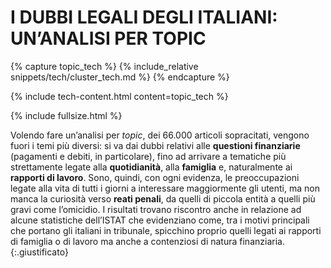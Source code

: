 
# I DUBBI LEGALI DEGLI ITALIANI: UN’ANALISI PER TOPIC

{% capture topic_tech %}
{% include_relative snippets/tech/cluster_tech.md %}
{% endcapture %}

{% include tech-content.html content=topic_tech %}


{% include fullsize.html  %}


Volendo fare un’analisi per _topic_, dei 66.000 articoli sopracitati, vengono fuori i temi più diversi: si va dai dubbi relativi alle **questioni finanziarie** (pagamenti e debiti, in particolare), fino ad arrivare a tematiche più strettamente legate alla **quotidianità**, alla **famiglia** e, naturalmente ai **rapporti di lavoro**. Sono, quindi, con ogni evidenza, le preoccupazioni legate alla vita di tutti i giorni a interessare maggiormente gli utenti, ma non manca la curiosità verso **reati penali**, da quelli di piccola entità a quelli più gravi come l’omicidio. I risultati trovano riscontro anche in relazione ad alcune statistiche dell’ISTAT che evidenziano come, tra i motivi principali che portano gli italiani in tribunale, spicchino proprio quelli legati ai rapporti di famiglia o di lavoro ma anche a contenziosi di natura finanziaria.   
{:.giustificato}